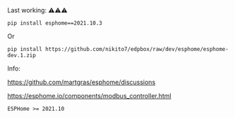 Last working: ⚠️⚠️⚠️

```pip install esphome==2021.10.3```

Or

```pip install https://github.com/nikito7/edpbox/raw/dev/esphome/esphome-dev.1.zip```

Info:

https://github.com/martgras/esphome/discussions

https://esphome.io/components/modbus_controller.html

```
ESPHome >= 2021.10
```
